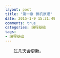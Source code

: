 ```yaml
---
layout: post
title: "第一章 微机原理"
date: 2015-1-9 15:21:49
comments: true
categories: 编程基础
tags:
- 编程基础
---
```

　　过几天会更新。


<br><br>